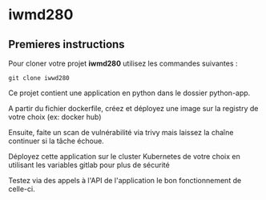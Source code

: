 # iwmd280
## Premieres instructions
Pour cloner votre projet **iwmd280** utilisez les commandes suivantes :
```
git clone iwwd280

```
Ce projet contient une application en python dans le dossier python-app. 

A partir du fichier dockerfile, créez et déployez une image sur la registry de votre choix (ex: docker hub) 

Ensuite, faite un scan de vulnérabilité via trivy mais laissez la chaîne continuer si la tâche échoue. 

Déployez cette application sur le cluster Kubernetes de votre choix en utilisant les variables gitlab pour plus de sécurité 

Testez via des appels à l'API de l'application le bon fonctionnement de celle-ci. 
